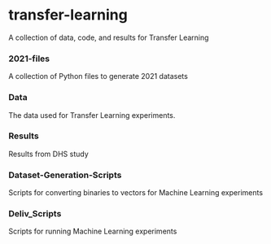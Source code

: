 # transfer-learning
A collection of data, code, and results for Transfer Learning

### 2021-files
A collection of Python files to generate 2021 datasets

### Data
The data used for Transfer Learning experiments. 

### Results
Results from DHS study

### Dataset-Generation-Scripts
Scripts for converting binaries to vectors for Machine Learning experiments

### Deliv_Scripts
Scripts for running Machine Learning experiments
